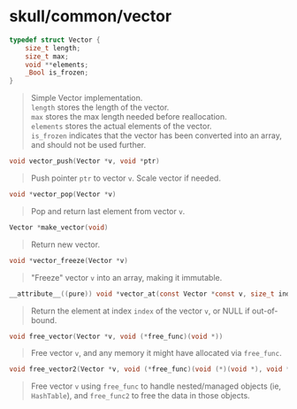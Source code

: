 # skull/common/vector

```c
typedef struct Vector {
	size_t length;
	size_t max;
	void **elements;
	_Bool is_frozen;
}
```

> Simple Vector implementation.
> \
> `length` stores the length of the vector.
> \
> `max` stores the max length needed before reallocation.
> \
> `elements` stores the actual elements of the vector.
> \
> `is_frozen` indicates that the vector has been converted into an array, and
> should not be used further.

```c
void vector_push(Vector *v, void *ptr)
```

> Push pointer `ptr` to vector `v`. Scale vector if needed.

```c
void *vector_pop(Vector *v)
```

> Pop and return last element from vector `v`.

```c
Vector *make_vector(void)
```

> Return new vector.

```c
void *vector_freeze(Vector *v)
```

> "Freeze" vector `v` into an array, making it immutable.

```c
__attribute__((pure)) void *vector_at(const Vector *const v, size_t index)
```

> Return the element at index `index` of the vector `v`, or NULL if out-of-bound.

```c
void free_vector(Vector *v, void (*free_func)(void *))
```

> Free vector `v`, and any memory it might have allocated via `free_func`.

```c
void free_vector2(Vector *v, void (*free_func)(void (*)(void *), void *), void (*free_func2)(void *))
```

> Free vector `v` using `free_func` to handle nested/managed objects
> (ie, `HashTable`), and `free_func2` to free the data in those objects.


